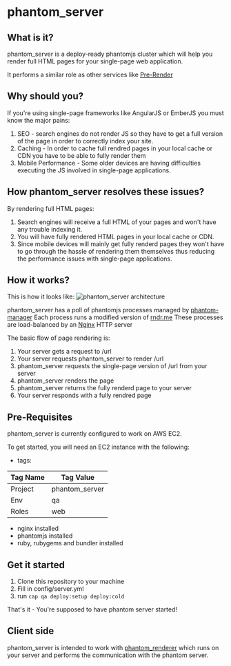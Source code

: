 # phantom_server

## What is it?

phantom_server is a deploy-ready phantomjs cluster which will help you render
full HTML pages for your single-page web application.

It performs a similar role as other services like [Pre-Render](https://prerender.io/)

## Why should you?

If you're using single-page frameworks like AngularJS or EmberJS you must know
the major pains:

1. SEO - search engines do not render JS so they have to get a full version of
   the page in order to correctly index your site.
2. Caching - In order to cache full rendred pages in your local cache or CDN
   you have to be able to fully render them
3. Mobile Performance - Some older devices are having difficulties executing
   the JS involved in single-page applications.

## How phantom_server resolves these issues?

By rendering full HTML pages:

1. Search engines will receive a full HTML of your pages and won't have any
   trouble indexing it.
2. You will have fully rendered HTML pages in your local cache or CDN.
3. Since mobile devices will mainly get fully renderd pages they won't have to
   go through the hassle of rendering them themselves thus reducing the
   performance issues with single-page applications.

## How it works?

This is how it looks like:
![phantom_server architecture](http://s30.postimg.org/tak0r6czl/Phantom_Server_Architecture.png)

phantom_server has a poll of phantomjs processes managed by [phantom-manager](https://github.com/FTBpro/phantom-manager)
Each process runs a modified version of [rndr.me](https://github.com/jed/rndr.me)
These processes are load-balanced by an [Nginx](http://nginx.com/) HTTP server

The basic flow of page rendering is:

1. Your server gets a request to /url
2. Your server requests phantom_server to render /url
3. phantom_server requests the single-page version of /url from your server
4. phantom_server renders the page
5. phantom_server returns the fully renderd page to your server
6. Your server responds with a fully rendred page

## Pre-Requisites

phantom_server is currently configured to work on AWS EC2.

To get started, you will need an EC2 instance with the following:
  * tags:

  | Tag Name      | Tag Value   
  | ------------- | -------------
  | Project       | phantom_server
  | Env           | qa      
  | Roles         | web 

  * nginx installed
  * phantomjs installed
  * ruby, rubygems and bundler installed

## Get it started

1. Clone this repository to your machine
2. Fill in config/server.yml
3. run `cap qa deploy:setup deploy:cold`

That's it - You're supposed to have phantom server started!

## Client side

phantom_server is intended to work with [phantom_renderer](https://github.com/FTBpro/phantom_renderer)
which runs on your server and performs the communication with the phantom server.



